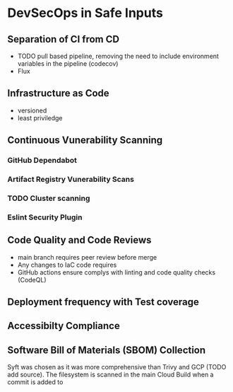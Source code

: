 # DevSecOps in Safe Inputs 

## Separation of CI from CD

- TODO pull based pipeline, removing the need to include environment variables in the pipeline (codecov)
- Flux 

## Infrastructure as Code

- versioned
- least priviledge

## Continuous Vunerability Scanning 

### GitHub Dependabot
### Artifact Registry Vunerability Scans 
### TODO Cluster scanning 
### Eslint Security Plugin

## Code Quality and Code Reviews

- main branch requires peer review before merge
- Any changes to IaC code requires 
- GitHub actions ensure complys with linting and code quality checks (CodeQL)

## Deployment frequency with Test coverage 

## Accessibilty Compliance

## Software Bill of Materials (SBOM) Collection

Syft was chosen as it was more comprehensive than Trivy and GCP (TODO add source).  The filesystem is scanned in the main Cloud Build when a commit is added to 